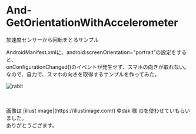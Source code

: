 # And-GetOrientationWithAccelerometer
加速度センサーから回転をとるサンプル

AndroidManifest.xmlに、android:screenOrientation="portrait"の設定をすると、<br/>
onConfigurationChanged()のイベントが発生せず、スマホの向きが取れない。<br/>
なので、自力で、スマホの向きを取得するサンプルを作ってみた。<br/>

![rabit](https://user-images.githubusercontent.com/27885482/218999940-64ae96c2-5878-4244-9771-ae0edd1892f9.png)

<br/>
<br/>
画像は [illust image](https://illustimage.com/) ©dak 様 のを使わせていもらいました。<br/>
ありがとうござます。
